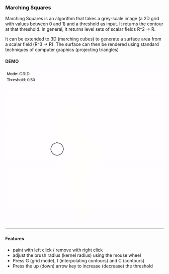
### Marching Squares

Marching Squares is an algorithm that takes a grey-scale image (a 2D grid with values between 0 and 1) and a threshold as input. It returns the contour at that threshold. In general, it returns level sets of
scalar fields R^2 -> R.

It can be extended to 3D (marching cubes) to generate a surface area from
a scalar field (R^3 -> R). The surface can then be rendered using standard techniques of computer graphics (projecting triangles)

#### DEMO

![Video](./gifs/marching_squares.gif)

#### Features

- paint with left click / remove with right click
- adjust the brush radius (kernel radius) using the mouse wheel
- Press G (grid mode), I (interpolating contours) and C (contours)
- Press the up (down) arrow key to increase (decrease) the threshold